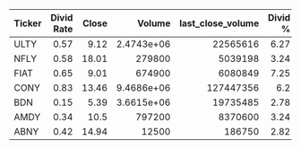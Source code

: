 | Ticker   |   Divid Rate |   Close |          Volume |   last_close_volume |   Divid % | 5_Days_pos   | above_SMA_50   |
|:---------|-------------:|--------:|----------------:|--------------------:|----------:|:-------------|:---------------|
| ULTY     |         0.57 |    9.12 |      2.4743e+06 |            22565616 |      6.27 | True         | False          |
| NFLY     |         0.58 |   18.01 | 279800          |             5039198 |      3.24 | False        | False          |
| FIAT     |         0.65 |    9.01 | 674900          |             6080849 |      7.25 | False        | False          |
| CONY     |         0.83 |   13.46 |      9.4686e+06 |           127447356 |      6.2  | True         | False          |
| BDN      |         0.15 |    5.39 |      3.6615e+06 |            19735485 |      2.78 | False        | False          |
| AMDY     |         0.34 |   10.5  | 797200          |             8370600 |      3.24 | True         | False          |
| ABNY     |         0.42 |   14.94 |  12500          |              186750 |      2.82 | False        | False          |